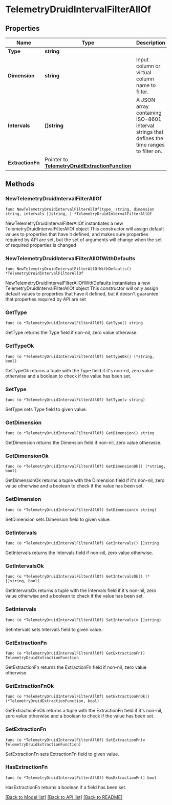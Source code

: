 # TelemetryDruidIntervalFilterAllOf

## Properties

Name | Type | Description | Notes
------------ | ------------- | ------------- | -------------
**Type** | **string** |  | 
**Dimension** | **string** | Input column or virtual column name to filter. | 
**Intervals** | **[]string** | A JSON array containing ISO-8601 interval strings that defines the time ranges to filter on. | 
**ExtractionFn** | Pointer to [**TelemetryDruidExtractionFunction**](TelemetryDruidExtractionFunction.md) |  | [optional] 

## Methods

### NewTelemetryDruidIntervalFilterAllOf

`func NewTelemetryDruidIntervalFilterAllOf(type_ string, dimension string, intervals []string, ) *TelemetryDruidIntervalFilterAllOf`

NewTelemetryDruidIntervalFilterAllOf instantiates a new TelemetryDruidIntervalFilterAllOf object
This constructor will assign default values to properties that have it defined,
and makes sure properties required by API are set, but the set of arguments
will change when the set of required properties is changed

### NewTelemetryDruidIntervalFilterAllOfWithDefaults

`func NewTelemetryDruidIntervalFilterAllOfWithDefaults() *TelemetryDruidIntervalFilterAllOf`

NewTelemetryDruidIntervalFilterAllOfWithDefaults instantiates a new TelemetryDruidIntervalFilterAllOf object
This constructor will only assign default values to properties that have it defined,
but it doesn't guarantee that properties required by API are set

### GetType

`func (o *TelemetryDruidIntervalFilterAllOf) GetType() string`

GetType returns the Type field if non-nil, zero value otherwise.

### GetTypeOk

`func (o *TelemetryDruidIntervalFilterAllOf) GetTypeOk() (*string, bool)`

GetTypeOk returns a tuple with the Type field if it's non-nil, zero value otherwise
and a boolean to check if the value has been set.

### SetType

`func (o *TelemetryDruidIntervalFilterAllOf) SetType(v string)`

SetType sets Type field to given value.


### GetDimension

`func (o *TelemetryDruidIntervalFilterAllOf) GetDimension() string`

GetDimension returns the Dimension field if non-nil, zero value otherwise.

### GetDimensionOk

`func (o *TelemetryDruidIntervalFilterAllOf) GetDimensionOk() (*string, bool)`

GetDimensionOk returns a tuple with the Dimension field if it's non-nil, zero value otherwise
and a boolean to check if the value has been set.

### SetDimension

`func (o *TelemetryDruidIntervalFilterAllOf) SetDimension(v string)`

SetDimension sets Dimension field to given value.


### GetIntervals

`func (o *TelemetryDruidIntervalFilterAllOf) GetIntervals() []string`

GetIntervals returns the Intervals field if non-nil, zero value otherwise.

### GetIntervalsOk

`func (o *TelemetryDruidIntervalFilterAllOf) GetIntervalsOk() (*[]string, bool)`

GetIntervalsOk returns a tuple with the Intervals field if it's non-nil, zero value otherwise
and a boolean to check if the value has been set.

### SetIntervals

`func (o *TelemetryDruidIntervalFilterAllOf) SetIntervals(v []string)`

SetIntervals sets Intervals field to given value.


### GetExtractionFn

`func (o *TelemetryDruidIntervalFilterAllOf) GetExtractionFn() TelemetryDruidExtractionFunction`

GetExtractionFn returns the ExtractionFn field if non-nil, zero value otherwise.

### GetExtractionFnOk

`func (o *TelemetryDruidIntervalFilterAllOf) GetExtractionFnOk() (*TelemetryDruidExtractionFunction, bool)`

GetExtractionFnOk returns a tuple with the ExtractionFn field if it's non-nil, zero value otherwise
and a boolean to check if the value has been set.

### SetExtractionFn

`func (o *TelemetryDruidIntervalFilterAllOf) SetExtractionFn(v TelemetryDruidExtractionFunction)`

SetExtractionFn sets ExtractionFn field to given value.

### HasExtractionFn

`func (o *TelemetryDruidIntervalFilterAllOf) HasExtractionFn() bool`

HasExtractionFn returns a boolean if a field has been set.


[[Back to Model list]](../README.md#documentation-for-models) [[Back to API list]](../README.md#documentation-for-api-endpoints) [[Back to README]](../README.md)



